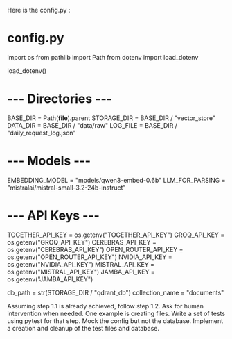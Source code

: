 Here is the config.py :

# config.py
import os
from pathlib import Path
from dotenv import load_dotenv

load_dotenv()
# --- Directories ---
BASE_DIR = Path(__file__).parent
STORAGE_DIR = BASE_DIR / "vector_store"
DATA_DIR = BASE_DIR / "data/raw"
LOG_FILE = BASE_DIR / "daily_request_log.json"

# --- Models ---
EMBEDDING_MODEL = "models/qwen3-embed-0.6b"
LLM_FOR_PARSING = "mistralai/mistral-small-3.2-24b-instruct"

# --- API Keys ---
TOGETHER_API_KEY = os.getenv("TOGETHER_API_KEY")
GROQ_API_KEY = os.getenv("GROQ_API_KEY")
CEREBRAS_API_KEY = os.getenv("CEREBRAS_API_KEY")
OPEN_ROUTER_API_KEY = os.getenv("OPEN_ROUTER_API_KEY")
NVIDIA_API_KEY = os.getenv("NVIDIA_API_KEY")
MISTRAL_API_KEY = os.getenv("MISTRAL_API_KEY")
JAMBA_API_KEY = os.getenv("JAMBA_API_KEY")

db_path = str(STORAGE_DIR / "qdrant_db")
collection_name = "documents"

Assuming step 1.1 is already achieved, follow step 1.2.
Ask for human intervention when needed. One example is creating files.
Write a set of tests using pytest for that step. Mock the config but not the database. Implement a creation and cleanup of the test files and database.
